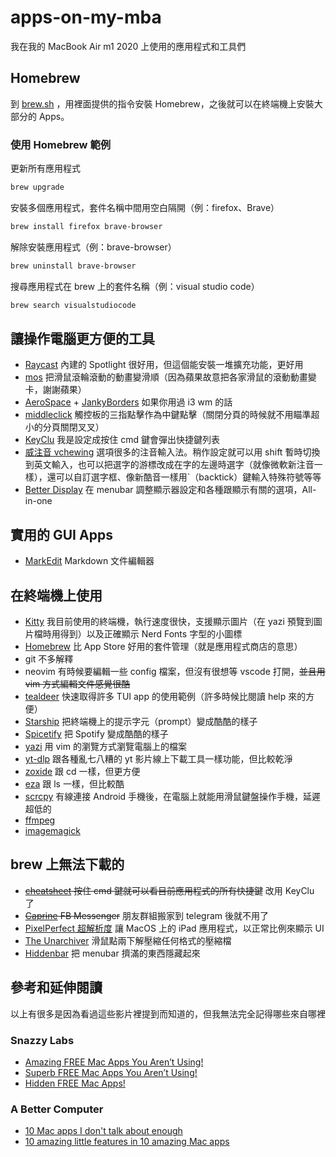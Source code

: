# apps-on-my-mba
我在我的 MacBook Air m1 2020 上使用的應用程式和工具們

## Homebrew
到 [brew.sh](https://brew.sh) ，用裡面提供的指令安裝 Homebrew，之後就可以在終端機上安裝大部分的 Apps。

### 使用 Homebrew 範例

更新所有應用程式

```zsh
brew upgrade
```

安裝多個應用程式，套件名稱中間用空白隔開（例：firefox、Brave）

```zsh
brew install firefox brave-browser
```

解除安裝應用程式（例：brave-browser）

```zsh
brew uninstall brave-browser
```

搜尋應用程式在 brew 上的套件名稱（例：visual studio code）

```zsh
brew search visualstudiocode
```

## 讓操作電腦更方便的工具

- [Raycast](https://raycast.com) 內建的 Spotlight 很好用，但這個能安裝一堆擴充功能，更好用
- [mos](https://mos.caldis.me/) 把滑鼠滾輪滾動的動畫變滑順（因為蘋果故意把各家滑鼠的滾動動畫變卡，謝謝蘋果）
- [AeroSpace](https://github.com/nikitabobko/AeroSpace) + [JankyBorders](https://github.com/FelixKratz/JankyBorders) 如果你用過 i3 wm 的話
- [middleclick](https://github.com/artginzburg/MiddleClick-Sonoma) 觸控板的三指點擊作為中鍵點擊（關閉分頁的時候就不用瞄準超小的分頁關閉叉叉）
- [KeyClu](https://github.com/Anze/KeyCluCask) 我是設定成按住 cmd 鍵會彈出快捷鍵列表
- [威注音 vchewing](https://vchewing.github.io/README.html) 選項很多的注音輸入法。稍作設定就可以用 shift 暫時切換到英文輸入，也可以把選字的游標改成在字的左邊時選字（就像微軟新注音一樣），還可以自訂選字框、像新酷音一樣用`（backtick）鍵輸入特殊符號等等
- [Better Display](https://github.com/waydabber/BetterDisplay) 在 menubar 調整顯示器設定和各種跟顯示有關的選項，All-in-one

## 實用的 GUI Apps

- [MarkEdit](https://github.com/MarkEdit-app/MarkEdit?tab=readme-ov-file) Markdown 文件編輯器

## 在終端機上使用

- [Kitty](https://sw.kovidgoyal.net/kitty/) 我目前使用的終端機，執行速度很快，支援顯示圖片（在 yazi 預覽到圖片檔時用得到）以及正確顯示 Nerd Fonts 字型的小圖標
- [Homebrew](https://brew.sh) 比 App Store 好用的套件管理（就是應用程式商店的意思）
- git 不多解釋
- neovim 有時候要編輯一些 config 檔案，但沒有很想等 vscode 打開，~~並且用 vim 方式編輯文件感覺很酷~~
- [tealdeer](https://github.com/tealdeer-rs/tealdeer) 快速取得許多 TUI app 的使用範例（許多時候比閱讀 help 來的方便）
- [Starship](https://starship.rs) 把終端機上的提示字元（prompt）變成酷酷的樣子
- [Spicetify](https://spicetify.app) 把 Spotify 變成酷酷的樣子
- [yazi](https://github.com/sxyazi/yazi) 用 vim 的瀏覽方式瀏覽電腦上的檔案
- [yt-dlp](https://github.com/yt-dlp/yt-dlp) 跟各種亂七八糟的 yt 影片線上下載工具一樣功能，但比較乾淨
- [zoxide](https://github.com/ajeetdsouza/zoxide) 跟 cd 一樣，但更方便
- [eza](https://github.com/eza-community/eza) 跟 ls 一樣，但比較酷
- [scrcpy](https://github.com/Genymobile/scrcpy) 有線連接 Android 手機後，在電腦上就能用滑鼠鍵盤操作手機，延遲超低的
- [ffmpeg](https://www.ffmpeg.org/)
- [imagemagick](https://www.imagemagick.org/)

## brew 上無法下載的

- ~~[cheatsheet](https://cheatsheet-mac.en.softonic.com/mac) 按住 cmd 鍵就可以看目前應用程式的所有快捷鍵~~ 改用 KeyClu 了
- ~~[Caprine](https://github.com/sindresorhus/caprine) FB Messenger~~ 朋友群組搬家到 telegram 後就不用了
- [PixelPerfect 超解析度](https://github.com/cormiertyshawn895/PixelPerfect/) 讓 MacOS 上的 iPad 應用程式，以正常比例來顯示 UI
- [The Unarchiver](https://theunarchiver.com/) 滑鼠點兩下解壓縮任何格式的壓縮檔
- [Hiddenbar](https://apps.apple.com/us/app/hidden-bar/id1452453066?mt=12) 把 menubar 擠滿的東西隱藏起來

## 參考和延伸閱讀

以上有很多是因為看過這些影片裡提到而知道的，但我無法完全記得哪些來自哪裡

### Snazzy Labs
- [Amazing FREE Mac Apps You Aren’t Using!](https://youtu.be/FxUk8gxzHI8?feature=shared)
- [Superb FREE Mac Apps You Aren’t Using!](https://youtu.be/sPPTZ2nX1C0?feature=shared)
- [Hidden FREE Mac Apps!](https://youtu.be/D2_8qJi2jpQ?feature=shared)

### A Better Computer
- [10 Mac apps I don't talk about enough](https://youtu.be/0aKBgzibssU?feature=shared)
- [10 amazing little features in 10 amazing Mac apps](https://youtu.be/PoPIEcsvjPM?feature=shared)

